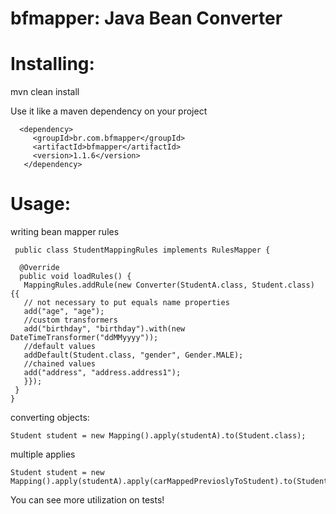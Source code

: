 bfmapper: Java Bean Converter
=========================================

Installing:
=========================================

mvn clean install

Use it like a maven dependency on your project

 	  <dependency>
	     <groupId>br.com.bfmapper</groupId>
		 <artifactId>bfmapper</artifactId>
		 <version>1.1.6</version>
	   </dependency>

Usage:
=========================================

writing bean mapper rules


     public class StudentMappingRules implements RulesMapper {

      @Override
      public void loadRules() {
       MappingRules.addRule(new Converter(StudentA.class, Student.class) {{
       // not necessary to put equals name properties
       add("age", "age");
       //custom transformers
       add("birthday", "birthday").with(new DateTimeTransformer("ddMMyyyy"));
       //default values
       addDefault(Student.class, "gender", Gender.MALE);
       //chained values
       add("address", "address.address1");
       }});
     }
    }

converting objects:

    Student student = new Mapping().apply(studentA).to(Student.class);

multiple applies

    Student student = new Mapping().apply(studentA).apply(carMappedPrevioslyToStudent).to(Student.class);


You can see more utilization on tests!

